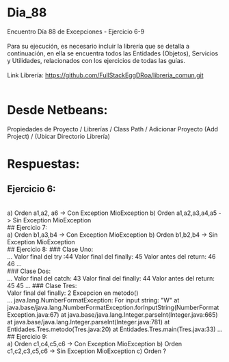 # Dia_88
Encuentro Día 88 de Excepciones - Ejercicio 6-9
<br>
<br>
Para su ejecución, es necesario incluir la librería que se detalla a continuación, en ella se encuentra todos las Entidades (Objetos), Servicios y 
Utilidades, relacionados con los ejercicios de todas las guías.
<br>
<br>
Link Librería: https://github.com/FullStackEggDRoa/libreria_comun.git
<br>
<br>
# Desde Netbeans: 
Propiedades de Proyecto / Librerías / Class Path / Adicionar Proyecto (Add Project) / (Ubicar Directorio Librería)
# Respuestas:
## Ejercicio 6:
<br>
a) Orden a1,a2, a6 -> Con Exception MioException
b) Orden a1,a2,a3,a4,a5 -> Sin Exception MioException
<br>
## Ejercicio 7:
<br>
a) Orden b1,a3,b4 ->  Con Exception MioException
b) Orden b1,b2,b4 -> Sin Exception MioException
<br>
## Ejercicio 8:
### Clase Uno:
<br>
...
Valor final del try :44
Valor final del finally: 45
Valor antes del return: 46
46
...
<br>
### Clase Dos:
<br>
...
Valor final del catch: 43
Valor final del finally: 44
Valor antes del return: 45
45
...
### Clase Tres:
<br>
Valor final del finally: 2
Excepcion en metodo()
<br> 
...
java.lang.NumberFormatException: For input string: "W"
	at java.base/java.lang.NumberFormatException.forInputString(NumberFormatException.java:67)
	at java.base/java.lang.Integer.parseInt(Integer.java:665)
	at java.base/java.lang.Integer.parseInt(Integer.java:781)
	at Entidades.Tres.metodo(Tres.java:20)
	at Entidades.Tres.main(Tres.java:33)
...
## Ejercicio 9:
<br>
a) Orden c1,c4,c5,c6 ->  Con Exception MioException
b) Orden c1,c2,c3,c5,c6 -> Sin Exception MioException
c) Orden ?
